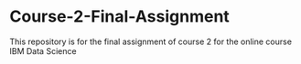 # Course-2-Final-Assignment
This repository is for the final assignment of course 2 for the online course IBM Data Science
